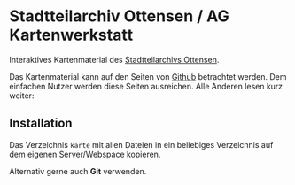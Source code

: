 # Stadtteilarchiv Ottensen / AG Kartenwerkstatt 

Interaktives Kartenmaterial des [Stadtteilarchivs Ottensen](https://stadtteilarchiv-ottensen.de/).

Das Kartenmaterial kann auf den Seiten von [Github](https://stadtteilarchiv-ottensen.github.io/kartenwerkstatt/) betrachtet werden. Dem einfachen Nutzer werden diese Seiten ausreichen. Alle Anderen lesen kurz weiter:

## Installation
Das Verzeichnis `karte` mit allen Dateien in ein beliebiges Verzeichnis auf dem eigenen Server/Webspace kopieren.

Alternativ gerne auch **Git** verwenden.
